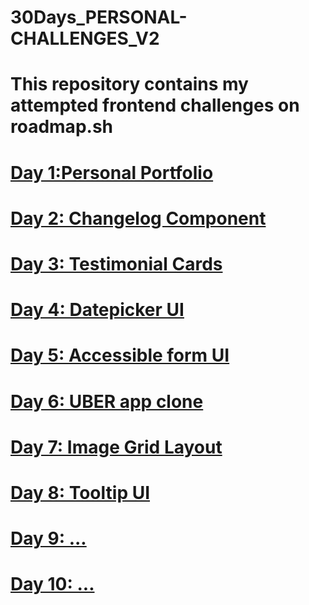 # 30Days_PERSONAL-CHALLENGES_V2  

# This repository contains my attempted frontend challenges on roadmap.sh 

# <a href="https://roadmap.sh/projects/portfolio-website">Day 1:Personal Portfolio</a> 

# <a href="https://roadmap.sh/projects/changelog-component">Day 2: Changelog Component</a>

# <a href="https://roadmap.sh/projects/testimonial-cards">Day 3: Testimonial Cards</a>

# <a href="https://roadmap.sh/projects/datepicker-ui">Day 4: Datepicker UI</a>

# <a href="https://roadmap.sh/projects/accessible-form-uit">Day 5: Accessible form UI</a>

# <a href="https://roadmap.sh/projects/changelog-component">Day 6: UBER app clone </a>

# <a href="https://roadmap.sh/projects/image-grid">Day 7: Image Grid Layout</a>

# <a href="https://roadmap.sh/projects/tooltip-ui">Day 8: Tooltip UI</a>

# <a href="https://roadmap.sh/projects/image-grid">Day 9: ...</a>

# <a href="https://roadmap.sh/projects/image-grid">Day 10: ...</a>

